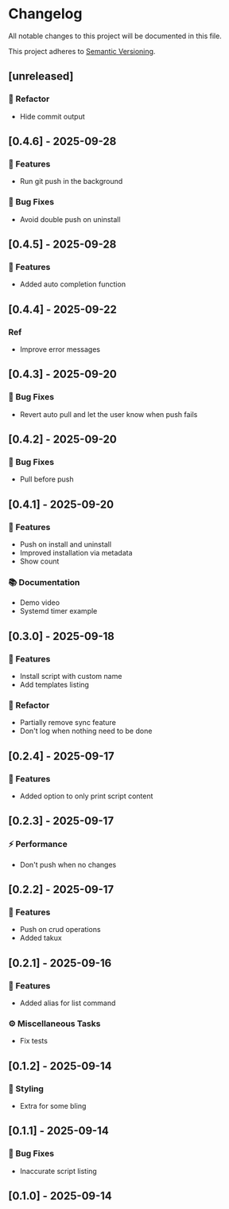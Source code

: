 # Changelog

All notable changes to this project will be documented in this file.

This project adheres to [Semantic Versioning](https://semver.org/spec/v2.0.0.html).

## [unreleased]

### 🚜 Refactor

- Hide commit output

## [0.4.6] - 2025-09-28

### 🚀 Features

- Run git push in the background

### 🐛 Bug Fixes

- Avoid double push on uninstall

## [0.4.5] - 2025-09-28

### 🚀 Features

- Added auto completion function

## [0.4.4] - 2025-09-22

### Ref

- Improve error messages

## [0.4.3] - 2025-09-20

### 🐛 Bug Fixes

- Revert auto pull and let the user know when push fails

## [0.4.2] - 2025-09-20

### 🐛 Bug Fixes

- Pull before push

## [0.4.1] - 2025-09-20

### 🚀 Features

- Push on install and uninstall
- Improved installation via metadata
- Show count

### 📚 Documentation

- Demo video
- Systemd timer example

## [0.3.0] - 2025-09-18

### 🚀 Features

- Install script with custom name
- Add templates listing

### 🚜 Refactor

- Partially remove sync feature
- Don't log when nothing need to be done

## [0.2.4] - 2025-09-17

### 🚀 Features

- Added option to only print script content

## [0.2.3] - 2025-09-17

### ⚡ Performance

- Don't push when no changes

## [0.2.2] - 2025-09-17

### 🚀 Features

- Push on crud operations
- Added takux

## [0.2.1] - 2025-09-16

### 🚀 Features

- Added alias for list command

### ⚙️ Miscellaneous Tasks

- Fix tests

## [0.1.2] - 2025-09-14

### 🎨 Styling

- Extra for some bling

## [0.1.1] - 2025-09-14

### 🐛 Bug Fixes

- Inaccurate script listing

## [0.1.0] - 2025-09-14

<!-- generated by git-cliff -->
